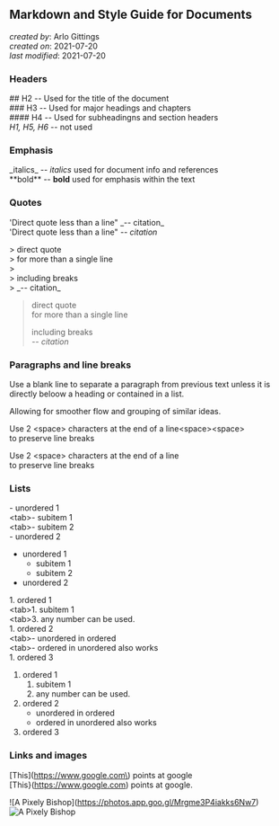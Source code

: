 ## Markdown and Style Guide for Documents
_created by_: Arlo Gittings  
_created on_: 2021-07-20  
_last modified_: 2021-07-20  
### Headers
\#\#   H2 -- Used for the title of the document  
\#\#\#  H3 -- Used for major headings and chapters  
\#\#\#\# H4 -- Used for subheadingns and section headers  
_H1, H5, H6_ -- not used  
### Emphasis
\_italics\_ -- _italics_ used for document info and references  
\*\*bold\*\* -- **bold** used for emphasis within the text  
### Quotes
'Direct quote less than a line" \_-- citation\_  
'Direct quote less than a line" _-- citation_  

\> direct quote  
\> for more than a single  line  
\>  
\> including breaks  
\> \_-- citation\_

> direct quote  
> for more than a single line  
>  
> including breaks  
> _-- citation_  

### Paragraphs and line breaks
Use a blank line to separate a paragraph from previous text unless it is
directly beloow a heading or contained in a list. 

Allowing for smoother flow and grouping of similar ideas.

Use 2 \<space\> characters at the end of a line\<space\>\<space\>  
to preserve line breaks

Use 2 \<space\> characters at the end of a line   
to preserve line breaks

### Lists
\- unordered 1  
\<tab\>- subitem 1  
\<tab\>- subitem 2  
\- unordered 2  

- unordered 1
    - subitem 1
    - subitem 2
- unordered 2

1\. ordered 1  
\<tab\>1. subitem 1  
\<tab\>3. any number can be used.  
1\. ordered 2  
\<tab\>- unordered in ordered  
\<tab\>- ordered in unordered also works  
1\. ordered 3  

1. ordered 1
    1. subitem 1
    3. any number can be used.
1. ordered 2
    - unordered in ordered
    - ordered in unordered also works
1. ordered 3
### Links and images
\[This\]\(https://www.google.com\) points at google  
[This}(https://www.google.com) points at google.

\!\[A Pixely Bishop\](https://photos.app.goo.gl/Mrgme3P4iakks6Nw7)  
![A Pixely Bishop](https://photos.app.goo.gl/Mrgme3P4iakks6Nw7)
